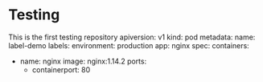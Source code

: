 # Testing
This is the first testing repository
apiversion: v1
kind: pod
metadata:
  name: label-demo
  labels:
    environment: production
	app: nginx
spec:
  containers:
  - name: nginx
    image: nginx:1.14.2
	ports:
	- containerport: 80
